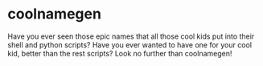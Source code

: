 # coolnamegen
Have you ever seen those epic names that all those cool kids put into their shell and python scripts? Have you ever wanted to have one for your cool kid, better than the rest scripts? Look no further than coolnamegen!
